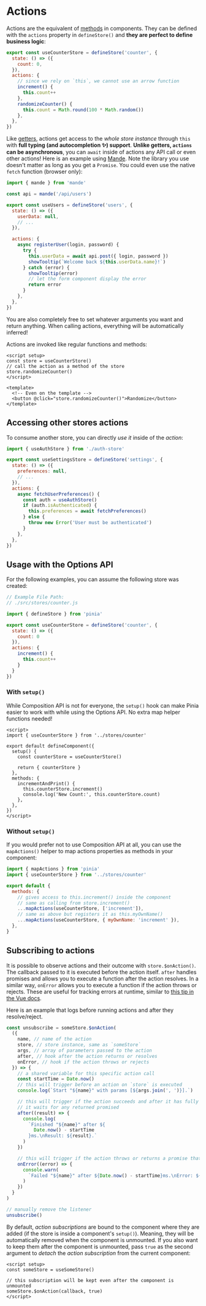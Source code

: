 # Actions

<!-- <VueSchoolLink
  href="https://vueschool.io/lessons/synchronous-and-asynchronous-actions-in-pinia"
  title="Learn all about actions in Pinia"
/> -->

<MasteringPiniaLink
  href="https://masteringpinia.com/lessons/the-3-pillars-of-pinia-actions"
  title="Learn all about actions in Pinia"
/>

Actions are the equivalent of [methods](https://vuejs.org/api/options-state.html#methods) in components. They can be defined with the `actions` property in `defineStore()` and **they are perfect to define business logic**:

```js
export const useCounterStore = defineStore('counter', {
  state: () => ({
    count: 0,
  }),
  actions: {
    // since we rely on `this`, we cannot use an arrow function
    increment() {
      this.count++
    },
    randomizeCounter() {
      this.count = Math.round(100 * Math.random())
    },
  },
})
```

Like [getters](./getters.md), actions get access to the _whole store instance_ through `this` with **full typing (and autocompletion ✨) support**. **Unlike getters, `actions` can be asynchronous**, you can `await` inside of actions any API call or even other actions! Here is an example using [Mande](https://github.com/posva/mande). Note the library you use doesn't matter as long as you get a `Promise`. You could even use the native `fetch` function (browser only):

```js
import { mande } from 'mande'

const api = mande('/api/users')

export const useUsers = defineStore('users', {
  state: () => ({
    userData: null,
    // ...
  }),

  actions: {
    async registerUser(login, password) {
      try {
        this.userData = await api.post({ login, password })
        showTooltip(`Welcome back ${this.userData.name}!`)
      } catch (error) {
        showTooltip(error)
        // let the form component display the error
        return error
      }
    },
  },
})
```

You are also completely free to set whatever arguments you want and return anything. When calling actions, everything will be automatically inferred!

Actions are invoked like regular functions and methods:

```vue
<script setup>
const store = useCounterStore()
// call the action as a method of the store
store.randomizeCounter()
</script>

<template>
  <!-- Even on the template -->
  <button @click="store.randomizeCounter()">Randomize</button>
</template>
```

## Accessing other stores actions

To consume another store, you can directly _use it_ inside of the _action_:

```js
import { useAuthStore } from './auth-store'

export const useSettingsStore = defineStore('settings', {
  state: () => ({
    preferences: null,
    // ...
  }),
  actions: {
    async fetchUserPreferences() {
      const auth = useAuthStore()
      if (auth.isAuthenticated) {
        this.preferences = await fetchPreferences()
      } else {
        throw new Error('User must be authenticated')
      }
    },
  },
})
```

## Usage with the Options API

<VueSchoolLink
  href="https://vueschool.io/lessons/access-pinia-actions-in-the-options-api"
  title="Access Pinia Getters via the Options API"
/>

For the following examples, you can assume the following store was created:

```js
// Example File Path:
// ./src/stores/counter.js

import { defineStore } from 'pinia'

export const useCounterStore = defineStore('counter', {
  state: () => ({
    count: 0
  }),
  actions: {
    increment() {
      this.count++
    }
  }
})
```

### With `setup()`

While Composition API is not for everyone, the `setup()` hook can make Pinia easier to work with while using the Options API. No extra map helper functions needed!

```vue
<script>
import { useCounterStore } from '../stores/counter'

export default defineComponent({
  setup() {
    const counterStore = useCounterStore()

    return { counterStore }
  },
  methods: {
    incrementAndPrint() {
      this.counterStore.increment()
      console.log('New Count:', this.counterStore.count)
    },
  },
})
</script>
```

### Without `setup()`

If you would prefer not to use Composition API at all, you can use the `mapActions()` helper to map actions properties as methods in your component:

```js
import { mapActions } from 'pinia'
import { useCounterStore } from '../stores/counter'

export default {
  methods: {
    // gives access to this.increment() inside the component
    // same as calling from store.increment()
    ...mapActions(useCounterStore, ['increment']),
    // same as above but registers it as this.myOwnName()
    ...mapActions(useCounterStore, { myOwnName: 'increment' }),
  },
}
```

## Subscribing to actions

It is possible to observe actions and their outcome with `store.$onAction()`. The callback passed to it is executed before the action itself. `after` handles promises and allows you to execute a function after the action resolves. In a similar way, `onError` allows you to execute a function if the action throws or rejects. These are useful for tracking errors at runtime, similar to [this tip in the Vue docs](https://vuejs.org/guide/best-practices/production-deployment#tracking-runtime-errors).

Here is an example that logs before running actions and after they resolve/reject.

```js
const unsubscribe = someStore.$onAction(
  ({
    name, // name of the action
    store, // store instance, same as `someStore`
    args, // array of parameters passed to the action
    after, // hook after the action returns or resolves
    onError, // hook if the action throws or rejects
  }) => {
    // a shared variable for this specific action call
    const startTime = Date.now()
    // this will trigger before an action on `store` is executed
    console.log(`Start "${name}" with params [${args.join(', ')}].`)

    // this will trigger if the action succeeds and after it has fully run.
    // it waits for any returned promised
    after((result) => {
      console.log(
        `Finished "${name}" after ${
          Date.now() - startTime
        }ms.\nResult: ${result}.`
      )
    })

    // this will trigger if the action throws or returns a promise that rejects
    onError((error) => {
      console.warn(
        `Failed "${name}" after ${Date.now() - startTime}ms.\nError: ${error}.`
      )
    })
  }
)

// manually remove the listener
unsubscribe()
```

By default, _action subscriptions_ are bound to the component where they are added (if the store is inside a component's `setup()`). Meaning, they will be automatically removed when the component is unmounted. If you also want to keep them after the component is unmounted, pass `true` as the second argument to _detach_ the _action subscription_ from the current component:

```vue
<script setup>
const someStore = useSomeStore()

// this subscription will be kept even after the component is unmounted
someStore.$onAction(callback, true)
</script>
```

